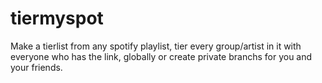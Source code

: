 # tiermyspot
Make a tierlist from any spotify playlist, tier every group/artist in it with everyone who has the link, globally or create private branchs for you and your friends.
